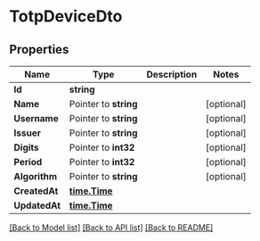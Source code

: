 # TotpDeviceDto

## Properties

Name | Type | Description | Notes
------------ | ------------- | ------------- | -------------
**Id** | **string** |  | 
**Name** | Pointer to **string** |  | [optional] 
**Username** | Pointer to **string** |  | [optional] 
**Issuer** | Pointer to **string** |  | [optional] 
**Digits** | Pointer to **int32** |  | [optional] 
**Period** | Pointer to **int32** |  | [optional] 
**Algorithm** | Pointer to **string** |  | [optional] 
**CreatedAt** | [**time.Time**](time.Time) |  | 
**UpdatedAt** | [**time.Time**](time.Time) |  | 

[[Back to Model list]](../README#documentation-for-models) [[Back to API list]](../README#documentation-for-api-endpoints) [[Back to README]](../README)


